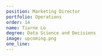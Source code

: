 ```yaml
---
position: Marketing Director
portfolio: Operations
order: 14
name: Tiarne Lo
degree: Data Science and Decisions
image: upcoming.png
one_line:
---
```

